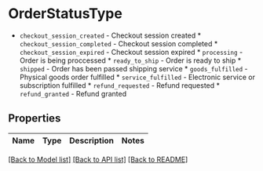 # OrderStatusType

* `checkout_session_created` - Checkout session created * `checkout_session_completed` - Checkout session completed * `checkout_session_expired` - Checkout session expired * `processing` - Order is being proccessed * `ready_to_ship` - Order is ready to ship * `shipped` - Order has been passed shipping service * `goods_fulfilled` - Physical goods order fulfilled * `service_fulfilled` - Electronic service or subscription fulfilled * `refund_requested` - Refund requested * `refund_granted` - Refund granted

## Properties
Name | Type | Description | Notes
------------ | ------------- | ------------- | -------------

[[Back to Model list]](../README.md#documentation-for-models) [[Back to API list]](../README.md#documentation-for-api-endpoints) [[Back to README]](../README.md)



